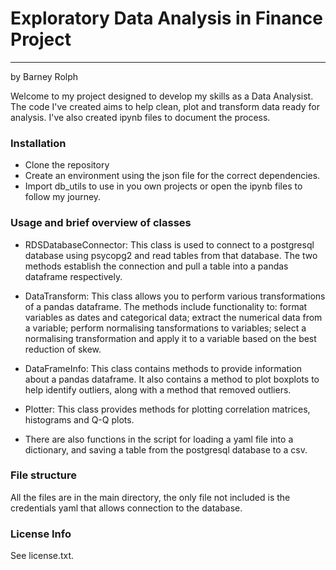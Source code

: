 # Exploratory Data Analysis in Finance Project

---
by Barney Rolph

Welcome to my project designed to develop my skills as a Data Analysist.  The code I've created aims to help clean, plot and transform data ready for analysis.  I've also created ipynb files to document the process.


### Installation
- Clone the repository
- Create an environment using the json file for the correct dependencies.
- Import db_utils to use in you own projects or open the ipynb files to follow my journey.

### Usage and brief overview of classes
- RDSDatabaseConnector: This class is used to connect to a postgresql database using psycopg2 and read tables from that database.  The two methods establish the connection and pull a table into a pandas dataframe respectively.

- DataTransform: This class allows you to perform various transformations of a pandas dataframe.  The methods include functionality to: format variables as dates and categorical data; extract the numerical data from a variable; perform normalising tansformations to variables; select a normalising transformation and apply it to a variable based on the best reduction of skew.

- DataFrameInfo: This class contains methods to provide information about a pandas dataframe.  It also contains a method to plot boxplots to help identify outliers, along with a method that removed outliers.

- Plotter: This class provides methods for plotting correlation matrices, histograms and Q-Q plots.

- There are also functions in the script for loading a yaml file into a dictionary, and saving a table from the postgresql database to a csv.

### File structure
All the files are in the main directory, the only file not included is the credentials yaml that allows connection to the database.

### License Info
See license.txt.
